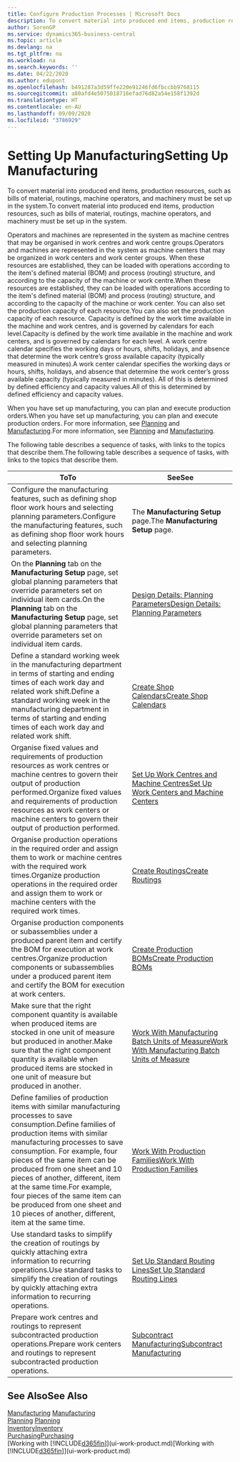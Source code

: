 ```yaml
---
title: Configure Production Processes | Microsoft Docs
description: To convert material into produced end items, production resources, such as bills of material, routings, machine operators, and machinery must be set up in the system.
author: SorenGP
ms.service: dynamics365-business-central
ms.topic: article
ms.devlang: na
ms.tgt_pltfrm: na
ms.workload: na
ms.search.keywords: ''
ms.date: 04/22/2020
ms.author: edupont
ms.openlocfilehash: b491287a3d59ffe220e91246fd6fbccbb9768115
ms.sourcegitcommit: a80afd4e5075018716efad76d82a54e158f1392d
ms.translationtype: HT
ms.contentlocale: en-AU
ms.lasthandoff: 09/09/2020
ms.locfileid: "3786929"
---
```

# <a name="setting-up-manufacturing"></a><span data-ttu-id="bcd22-103">Setting Up Manufacturing</span><span class="sxs-lookup"><span data-stu-id="bcd22-103">Setting Up Manufacturing</span></span>
<span data-ttu-id="bcd22-104">To convert material into produced end items, production resources, such as bills of material, routings, machine operators, and machinery must be set up in the system.</span><span class="sxs-lookup"><span data-stu-id="bcd22-104">To convert material into produced end items, production resources, such as bills of material, routings, machine operators, and machinery must be set up in the system.</span></span>

<span data-ttu-id="bcd22-105">Operators and machines are represented in the system as machine centres that may be organised in work centres and work centre groups.</span><span class="sxs-lookup"><span data-stu-id="bcd22-105">Operators and machines are represented in the system as machine centers that may be organized in work centers and work center groups.</span></span> <span data-ttu-id="bcd22-106">When these resources are established, they can be loaded with operations according to the item's defined material (BOM) and process (routing) structure, and according to the capacity of the machine or work centre.</span><span class="sxs-lookup"><span data-stu-id="bcd22-106">When these resources are established, they can be loaded with operations according to the item's defined material (BOM) and process (routing) structure, and according to the capacity of the machine or work center.</span></span> <span data-ttu-id="bcd22-107">You can also set the production capacity of each resource.</span><span class="sxs-lookup"><span data-stu-id="bcd22-107">You can also set the production capacity of each resource.</span></span> <span data-ttu-id="bcd22-108">Capacity is defined by the work time available in the machine and work centres, and is governed by calendars for each level.</span><span class="sxs-lookup"><span data-stu-id="bcd22-108">Capacity is defined by the work time available in the machine and work centers, and is governed by calendars for each level.</span></span> <span data-ttu-id="bcd22-109">A work centre calendar specifies the working days or hours, shifts, holidays, and absence that determine the work centre’s gross available capacity (typically measured in minutes).</span><span class="sxs-lookup"><span data-stu-id="bcd22-109">A work center calendar specifies the working days or hours, shifts, holidays, and absence that determine the work center’s gross available capacity (typically measured in minutes).</span></span> <span data-ttu-id="bcd22-110">All of this is determined by defined efficiency and capacity values.</span><span class="sxs-lookup"><span data-stu-id="bcd22-110">All of this is determined by defined efficiency and capacity values.</span></span>  

<span data-ttu-id="bcd22-111">When you have set up manufacturing, you can plan and execute production orders.</span><span class="sxs-lookup"><span data-stu-id="bcd22-111">When you have set up manufacturing, you can plan and execute production orders.</span></span> <span data-ttu-id="bcd22-112">For more information, see [Planning](production-planning.md) and [Manufacturing](production-manage-manufacturing.md).</span><span class="sxs-lookup"><span data-stu-id="bcd22-112">For more information, see [Planning](production-planning.md) and [Manufacturing](production-manage-manufacturing.md).</span></span>  



 <span data-ttu-id="bcd22-113">The following table describes a sequence of tasks, with links to the topics that describe them.</span><span class="sxs-lookup"><span data-stu-id="bcd22-113">The following table describes a sequence of tasks, with links to the topics that describe them.</span></span>   

|<span data-ttu-id="bcd22-114">**To**</span><span class="sxs-lookup"><span data-stu-id="bcd22-114">**To**</span></span>|<span data-ttu-id="bcd22-115">**See**</span><span class="sxs-lookup"><span data-stu-id="bcd22-115">**See**</span></span>|  
|------------|-------------|  
|<span data-ttu-id="bcd22-116">Configure the manufacturing features, such as defining shop floor work hours and selecting planning parameters.</span><span class="sxs-lookup"><span data-stu-id="bcd22-116">Configure the manufacturing features, such as defining shop floor work hours and selecting planning parameters.</span></span>|<span data-ttu-id="bcd22-117">The **Manufacturing Setup** page.</span><span class="sxs-lookup"><span data-stu-id="bcd22-117">The **Manufacturing Setup** page.</span></span>|
|<span data-ttu-id="bcd22-118">On the **Planning** tab on the **Manufacturing Setup** page, set global planning parameters that override parameters set on individual item cards.</span><span class="sxs-lookup"><span data-stu-id="bcd22-118">On the **Planning** tab on the **Manufacturing Setup** page, set global planning parameters that override parameters set on individual item cards.</span></span>|[<span data-ttu-id="bcd22-119">Design Details: Planning Parameters</span><span class="sxs-lookup"><span data-stu-id="bcd22-119">Design Details: Planning Parameters</span></span>](design-details-planning-parameters.md)|
|<span data-ttu-id="bcd22-120">Define a standard working week in the manufacturing department in terms of starting and ending times of each work day and related work shift.</span><span class="sxs-lookup"><span data-stu-id="bcd22-120">Define a standard working week in the manufacturing department in terms of starting and ending times of each work day and related work shift.</span></span>|[<span data-ttu-id="bcd22-121">Create Shop Calendars</span><span class="sxs-lookup"><span data-stu-id="bcd22-121">Create Shop Calendars</span></span>](production-how-to-create-work-center-calendars.md)|  
|<span data-ttu-id="bcd22-122">Organise fixed values and requirements of production resources as work centres or machine centres to govern their output of production performed.</span><span class="sxs-lookup"><span data-stu-id="bcd22-122">Organize fixed values and requirements of production resources as work centers or machine centers to govern their output of production performed.</span></span>|[<span data-ttu-id="bcd22-123">Set Up Work Centres and Machine Centres</span><span class="sxs-lookup"><span data-stu-id="bcd22-123">Set Up Work Centers and Machine Centers</span></span>](production-how-to-set-up-work-and-machine-centers.md)|
|<span data-ttu-id="bcd22-124">Organise production operations in the required order and assign them to work or machine centres with the required work times.</span><span class="sxs-lookup"><span data-stu-id="bcd22-124">Organize production operations in the required order and assign them to work or machine centers with the required work times.</span></span>|[<span data-ttu-id="bcd22-125">Create Routings</span><span class="sxs-lookup"><span data-stu-id="bcd22-125">Create Routings</span></span>](production-how-to-create-routings.md)|
|<span data-ttu-id="bcd22-126">Organise production components or subassemblies under a produced parent item and certify the BOM for execution at work centres.</span><span class="sxs-lookup"><span data-stu-id="bcd22-126">Organize production components or subassemblies under a produced parent item and certify the BOM for execution at work centers.</span></span>|[<span data-ttu-id="bcd22-127">Create Production BOMs</span><span class="sxs-lookup"><span data-stu-id="bcd22-127">Create Production BOMs</span></span>](production-how-to-create-production-boms.md)|
|<span data-ttu-id="bcd22-128">Make sure that the right component quantity is available when produced items are stocked in one unit of measure but produced in another.</span><span class="sxs-lookup"><span data-stu-id="bcd22-128">Make sure that the right component quantity is available when produced items are stocked in one unit of measure but produced in another.</span></span>|[<span data-ttu-id="bcd22-129">Work With Manufacturing Batch Units of Measure</span><span class="sxs-lookup"><span data-stu-id="bcd22-129">Work With Manufacturing Batch Units of Measure</span></span>](production-how-to-use-the-manufacturing-batch-unit-of-measure.md)|  
|<span data-ttu-id="bcd22-130">Define families of production items with similar manufacturing processes to save consumption.</span><span class="sxs-lookup"><span data-stu-id="bcd22-130">Define families of production items with similar manufacturing processes to save consumption.</span></span> <span data-ttu-id="bcd22-131">For example, four pieces of the same item can be produced from one sheet and 10 pieces of another, different, item at the same time.</span><span class="sxs-lookup"><span data-stu-id="bcd22-131">For example, four pieces of the same item can be produced from one sheet and 10 pieces of another, different, item at the same time.</span></span>|[<span data-ttu-id="bcd22-132">Work With Production Families</span><span class="sxs-lookup"><span data-stu-id="bcd22-132">Work With Production Families</span></span>](production-how-work-family.md)|
|<span data-ttu-id="bcd22-133">Use standard tasks to simplify the creation of routings by quickly attaching extra information to recurring operations.</span><span class="sxs-lookup"><span data-stu-id="bcd22-133">Use standard tasks to simplify the creation of routings by quickly attaching extra information to recurring operations.</span></span>|[<span data-ttu-id="bcd22-134">Set Up Standard Routing Lines</span><span class="sxs-lookup"><span data-stu-id="bcd22-134">Set Up Standard Routing Lines</span></span>](production-how-set-up-standard-routing-lines.md)|  
|<span data-ttu-id="bcd22-135">Prepare work centres and routings to represent subcontracted production operations.</span><span class="sxs-lookup"><span data-stu-id="bcd22-135">Prepare work centers and routings to represent subcontracted production operations.</span></span>|[<span data-ttu-id="bcd22-136">Subcontract Manufacturing</span><span class="sxs-lookup"><span data-stu-id="bcd22-136">Subcontract Manufacturing</span></span>](production-how-to-subcontract-manufacturing.md)|  

## <a name="see-also"></a><span data-ttu-id="bcd22-137">See Also</span><span class="sxs-lookup"><span data-stu-id="bcd22-137">See Also</span></span>
<span data-ttu-id="bcd22-138">[Manufacturing](production-manage-manufacturing.md)  </span><span class="sxs-lookup"><span data-stu-id="bcd22-138">[Manufacturing](production-manage-manufacturing.md)  </span></span>  
<span data-ttu-id="bcd22-139">[Planning](production-planning.md) </span><span class="sxs-lookup"><span data-stu-id="bcd22-139">[Planning](production-planning.md) </span></span>  
[<span data-ttu-id="bcd22-140">Inventory</span><span class="sxs-lookup"><span data-stu-id="bcd22-140">Inventory</span></span>](inventory-manage-inventory.md)  
[<span data-ttu-id="bcd22-141">Purchasing</span><span class="sxs-lookup"><span data-stu-id="bcd22-141">Purchasing</span></span>](purchasing-manage-purchasing.md)  
<span data-ttu-id="bcd22-142">[Working with [!INCLUDE[d365fin](includes/d365fin_md.md)]](ui-work-product.md)</span><span class="sxs-lookup"><span data-stu-id="bcd22-142">[Working with [!INCLUDE[d365fin](includes/d365fin_md.md)]](ui-work-product.md)</span></span>
